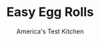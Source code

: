 ---
layout: ../../layouts/MarkdownPostLayout.astro
title: Easy Egg Rolls
author: America's Test Kitchen
pubDate: 2023-03-15
description: "Crispy, savory, homemade fried egg rolls are well within your grasp—if you know a few simple tricks."
image_url: https://res.cloudinary.com/hksqkdlah/image/upload/ar_1:1,c_fill,dpr_2.0,f_auto,fl_lossy.progressive.strip_profile,g_faces:auto,q_auto:low,w_344/41699-sfs-better-than-takeout-egg-rolls-18
tags: ["Side Dishes","Chinese","Pork"]
calories: 
protein: 
carbohydrates: 
fats: 
fiber: 
ingredients: ["8 ounces, ground pork","6 , scallions, white and green parts separated and sliced thin","3 , garlic cloves, minced","2 teaspoons, grated fresh ginger","3 cups (7 ounces), coleslaw mix","4 ounces, shiitake mushrooms, stemmed and chopped","3 tablespoons, soy sauce","1 tablespoon, sugar","1 tablespoon, distilled white vinegar","2 teaspoons, toasted sesame oil","8 , egg roll wrappers","2 cups, vegetable oil"]
serves: 
time: "50 minutes"
instructions: ["Cook pork in 12-inch nonstick skillet over medium-high heat until no longer pink, about 5 minutes, breaking up meat with spoon. Add scallion whites, garlic, and ginger and cook until fragrant, about 1 minute. Add coleslaw mix, mushrooms, soy sauce, sugar, and vinegar and cook until cabbage is just softened, about 3 minutes.","Off heat, stir in sesame oil and scallion greens. Transfer pork mixture to large plate, spread into even layer, and refrigerate until cool enough to handle, about 5 minutes. Wipe skillet clean with paper towels.","Fill small bowl with water. Working with 1 egg roll wrapper at a time, orient wrappers on counter so 1 corner points toward edge of counter. Place lightly packed ⅓ cup filling on lower half of wrapper and mold it with your fingers into neat cylindrical shape. Using your fingertips, moisten entire border of wrapper with thin film of water.","Fold bottom corner of wrapper up and over filling and press it down on other side of filling. Fold both side corners of wrapper in over filling and press gently to seal. Roll filling up over itself until wrapper is fully sealed. Leave egg roll seam side down on counter and cover with damp paper towel while shaping remaining egg rolls.","Line large plate with triple layer of paper towels. Heat vegetable oil in now-empty skillet over medium heat to 325 degrees. Using tongs, place all egg rolls in skillet, seam side down, and cook until golden brown, 2 to 4 minutes per side. Transfer to prepared plate and let cool slightly, about 5 minutes. Serve. TO MAKE AHEAD: At end of step 4, transfer egg rolls to parchment paper–lined plate, wrap tightly in plastic wrap, and refrigerate for up to 24 hours. Alternatively, freeze egg rolls on plate, then transfer to zipper-lock bag and freeze for up to 1 month. Do not thaw before cooking; increase cooking time by about 1 minute per side."]
nutrition: undefined
notes: "This recipe can easily be doubled: Extend the cooking time of the pork mixture to about 5 minutes in step 1 and fry the egg rolls in two batches. We like to serve the egg rolls with duck sauce, Chinese hot mustard, and Soy-Vinegar Dipping Sauce."
---